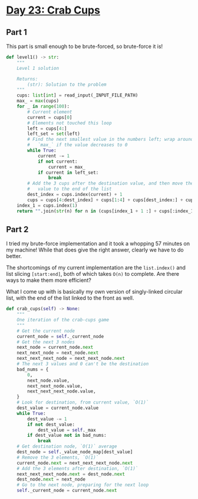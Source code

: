 # [Day 23: Crab Cups](https://adventofcode.com/2020/day/23)

## Part 1

This part is small enough to be brute-forced, so brute-force it is!

```py
def level1() -> str:
    """
    Level 1 solution

    Returns:
        (str): Solution to the problem
    """
    cups: list[int] = read_input(_INPUT_FILE_PATH)
    max_ = max(cups)
    for _ in range(100):
        # Current element
        current = cups[0]
        # Elements not touched this loop
        left = cups[4:]
        left_set = set(left)
        # Find the next smallest value in the numbers left; wrap around to
        #   `max_` if the value decreases to 0
        while True:
            current -= 1
            if not current:
                current = max_
            if current in left_set:
                break
        # Add the 3 cups after the destination value, and then move the current
        #   value to the end of the list
        dest_index = cups.index(current) + 1
        cups = cups[4:dest_index] + cups[1:4] + cups[dest_index:] + cups[:1]
    index_1 = cups.index(1)
    return "".join(str(n) for n in (cups[index_1 + 1 :] + cups[:index_1]))
```

## Part 2

I tried my brute-force implementation and it took a whopping 57 minutes on my
machine! While that does give the right answer, clearly we have to do better.

The shortcomings of my current implementation are the `list.index()` and list
slicing `[start:end]`, both of which takes `O(n)` to complete. Are there ways to
make them more efficient?

What I come up with is basically my own version of singly-linked circular list,
with the end of the list linked to the front as well.

```py
def crab_cups(self) -> None:
    """
    One iteration of the crab-cups game
    """
    # Get the current node
    current_node = self._current_node
    # Get the next 3 nodes
    next_node = current_node.next
    next_next_node = next_node.next
    next_next_next_node = next_next_node.next
    # The next 3 values and 0 can't be the destination
    bad_nums = {
        0,
        next_node.value,
        next_next_node.value,
        next_next_next_node.value,
    }
    # Look for destination, from current value, `O(1)`
    dest_value = current_node.value
    while True:
        dest_value -= 1
        if not dest_value:
            dest_value = self._max
        if dest_value not in bad_nums:
            break
    # Get destination node, `O(1)` average
    dest_node = self._value_node_map[dest_value]
    # Remove the 3 elements, `O(1)`
    current_node.next = next_next_next_node.next
    # Add the 3 elements after destination, `O(1)`
    next_next_next_node.next = dest_node.next
    dest_node.next = next_node
    # Go to the next node, preparing for the next loop
    self._current_node = current_node.next
```
